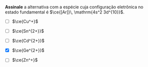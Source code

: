 **Assinale** a alternativa com a espécie cuja configuração eletrônica no estado fundamental é $\ce{[Ar]}\, \mathrm{4s^2 3d^{10}}$.

- [ ] $\ce{Cu^+}$
- [ ] $\ce{Sn^{2+}}$
- [ ] $\ce{Cd^{2+}}$
- [x] $\ce{Ge^{2+}}$
- [ ] $\ce{Zn^+}$

